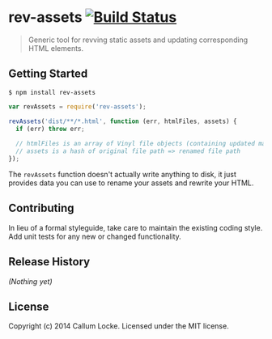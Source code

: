 # rev-assets [![Build Status](https://secure.travis-ci.org/callumlocke/node-rev-assets.png?branch=master)](http://travis-ci.org/callumlocke/node-rev-assets)

> Generic tool for revving static assets and updating corresponding HTML elements.

## Getting Started

`$ npm install rev-assets`

```javascript
var revAssets = require('rev-assets');

revAssets('dist/**/*.html', function (err, htmlFiles, assets) {
  if (err) throw err;
  
  // htmlFiles is an array of Vinyl file objects (containing updated markup)
  // assets is a hash of original file path => renamed file path
});
```

The `revAssets` function doesn't actually write anything to disk, it just provides data you can use to rename your assets and rewrite your HTML.


## Contributing
In lieu of a formal styleguide, take care to maintain the existing coding style. Add unit tests for any new or changed functionality.

## Release History
_(Nothing yet)_

## License
Copyright (c) 2014 Callum Locke. Licensed under the MIT license.
